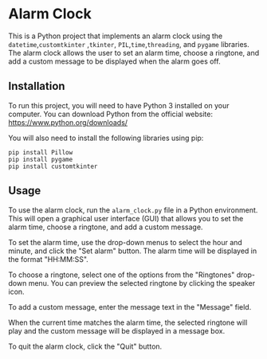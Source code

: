 # Alarm Clock

This is a Python project that implements an alarm clock using the `datetime`,`customtkinter` ,`tkinter`, `PIL`,`time`,`threading`, and `pygame` libraries. The alarm clock allows the user to set an alarm time, choose a ringtone, and add a custom message to be displayed when the alarm goes off.

## Installation

To run this project, you will need to have Python 3 installed on your computer. You can download Python from the official website: https://www.python.org/downloads/

You will also need to install the following libraries using pip:

```
pip install Pillow
pip install pygame
pip install customtkinter
```

## Usage

To use the alarm clock, run the `alarm_clock.py` file in a Python environment. This will open a graphical user interface (GUI) that allows you to set the alarm time, choose a ringtone, and add a custom message.

To set the alarm time, use the drop-down menus to select the hour and minute, and click the "Set alarm" button. The alarm time will be displayed in the format "HH:MM:SS".

To choose a ringtone, select one of the options from the "Ringtones" drop-down menu. You can preview the selected ringtone by clicking the speaker icon.

To add a custom message, enter the message text in the "Message" field.

When the current time matches the alarm time, the selected ringtone will play and the custom message will be displayed in a message box.

To quit the alarm clock, click the "Quit" button.
